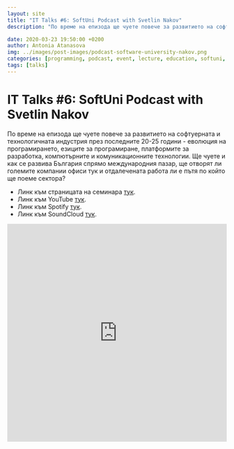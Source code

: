```yaml
---
layout: site
title: "IT Talks #6: SoftUni Podcast with Svetlin Nakov"
description: "По време на епизода ще чуете повече за развитието на софтуерната и технологичната индустрия през последните 20-25 години."

date: 2020-03-23 19:50:00 +0200
author: Antonia Atanasova
img: ../images/post-images/podcast-software-university-nakov.png
categories: [programming, podcast, event, lecture, education, softuni, ittalks, talk, itpodcast, softunipodcast]
tags: [talks]
---
```


<h1 class='center'>IT Talks #6: SoftUni Podcast with Svetlin Nakov</h1>
По време на епизода ще чуете повече за развитието на софтуерната и технологичната индустрия през последните 20-25 години - еволюция на програмирането, езиците за програмиране, платформите за разработка, компютърните и комуникационните технологии. Ще чуете и как се развива България спрямо международния пазар, ще отворят ли големите компании офиси тук и отдалечената работа ли е пътя по който ще поеме сектора?


* Линк към страницата на семинара [тук](https://softuni.bg/trainings/2910/it-talks-softuni-podcast-svetlin-nakov).
* Линк към YouTube [тук](https://youtu.be/p9juErelaPE).
* Линк към Spotify [тук](https://open.spotify.com/episode/3Hg5kDEC1CjlPjQb4jQqfn?si=pZqQ17CvQ4OCg91zBtlJSQ).
* Линк към SoundCloud [тук](https://soundcloud.com/user-40054233/it-talks-6-softuni-podcast-with-svetlin-nakov/s-6VeFrLxvaYo).

<iframe width="100%" height="500" src="https://www.youtube.com/embed/p9juErelaPE" frameborder="0" allow="accelerometer; autoplay; encrypted-media; gyroscope; picture-in-picture" allowfullscreen></iframe>
<br>
<br>